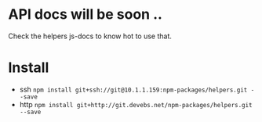 # API docs will be soon ..

Check the helpers js-docs to know hot to use that.

# Install

 - ssh ``` npm install git+ssh://git@10.1.1.159:npm-packages/helpers.git --save ```
 - http ``` npm install git+http://git.devebs.net/npm-packages/helpers.git --save ```